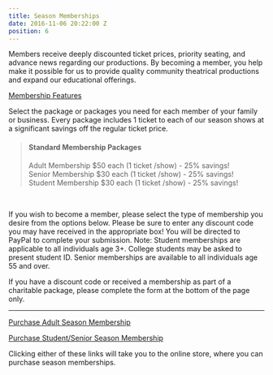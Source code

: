 ```yaml
---
title: Season Memberships
date: 2016-11-06 20:22:00 Z
position: 6
---
```


Members receive deeply discounted ticket prices, priority seating, and advance news regarding our productions.  By becoming a member, you help make it possible for us to provide quality community theatrical productions and expand our educational offerings.

<u>Membership Features</u>

Select the package or packages you need for each member of your family or business. Every package includes 1 ticket to each of our season shows at a significant savings off the regular ticket price. 

> #### Standard Membership Packages
> Adult Membership $50 each (1 ticket /show) - 25% savings!<br>
> Senior Membership $30 each (1 ticket /show) - 25% savings!<br>
> Student Membership $30 each (1 ticket /show) - 25% savings!<br>
<br>

If you wish to become a member, please select the type of membership you desire from the options below. Please be sure to enter any discount code you may have received in the appropriate box!  You will be directed to PayPal to complete your submission.
Note: Student memberships are applicable to all individuals age 3+.  College students may be asked to present student ID.  Senior memberships are available to all individuals age 55 and over.

If you have a discount code or received a membership as part of a charitable package, please complete the form at the bottom of the page only.

---

[Purchase Adult Season Membership](https://squareup.com/store/northwest-mississippi-theathre-guild/item/adult-season-membership?square_lead=item_embed)

[Purchase Student/Senior Season Membership](https://squareup.com/store/northwest-mississippi-theathre-guild/item/student-senior-season-membership?square_lead=item_embed)

Clicking either of these links will take you to the online store, where you can purchase season memberships.